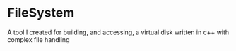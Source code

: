 # FileSystem
A tool I created for building, and accessing, a virtual disk written in c++ with complex file handling
